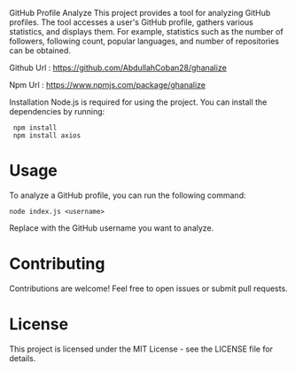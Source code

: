 GitHub Profile Analyze
This project provides a tool for analyzing GitHub profiles. The tool accesses a user's GitHub profile, gathers various statistics, and displays them. For example, statistics such as the number of followers, following count, popular languages, and number of repositories can be obtained.


Github Url : https://github.com/AbdullahCoban28/ghanalize


Npm Url : https://www.npmjs.com/package/ghanalize



Installation
Node.js is required for using the project. You can install the dependencies by running:

```console
 npm install
 npm install axios

```

# Usage

To analyze a GitHub profile, you can run the following command:
```console
node index.js <username>
```
Replace <username> with the GitHub username you want to analyze.

# Contributing

Contributions are welcome! Feel free to open issues or submit pull requests.

# License

This project is licensed under the MIT License - see the LICENSE file for details.
